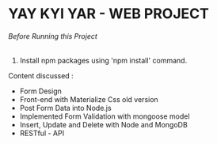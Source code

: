 # YAY KYI YAR - WEB PROJECT
###### Before Running this Project
 1. Install npm packages using 'npm install' command.
  
Content discussed :
 - Form Design 
 - Front-end with Materialize Css old version
 - Post Form Data into Node.js
 - Implemented Form Validation with mongoose model
 - Insert, Update and Delete with Node and MongoDB
 - RESTful - API